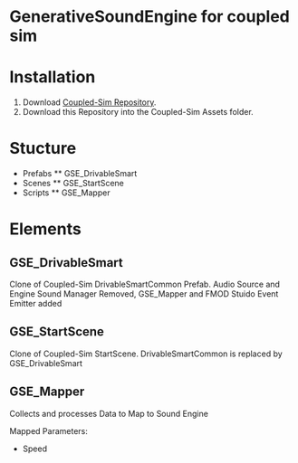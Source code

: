 # GenerativeSoundEngine for coupled sim
 
# Installation

1. Download [Coupled-Sim Repository](https://github.com/bazilinskyy/coupled-sim).
2. Download this Repository into the Coupled-Sim Assets folder.

# Stucture

* Prefabs
** GSE_DrivableSmart
* Scenes
** GSE_StartScene
* Scripts
** GSE_Mapper

# Elements

## GSE_DrivableSmart

Clone of Coupled-Sim DrivableSmartCommon Prefab. Audio Source and Engine Sound Manager Removed, GSE_Mapper and FMOD Stuido Event Emitter added

## GSE_StartScene

Clone of Coupled-Sim StartScene. DrivableSmartCommon is replaced by GSE_DrivableSmart

## GSE_Mapper

Collects and processes Data to Map to Sound Engine

Mapped Parameters:
* Speed